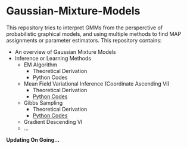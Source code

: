 # Gaussian-Mixture-Models

This repository tries to interpret GMMs from the persperctive of probabilistic graphical models, and using multiple methods to find MAP assignments or parameter estimators.
This repository contains:

- An overview of Gaussian Mixture Models
- Inference or Learning Methods
  - EM Algorithm
    - Theoretical Derivation
    - Python Codes
  - Mean Field Variational Inference (Coordinate Ascending VI)
    - Theoretical Derivation
    - [Python Codes](https://github.com/hejj16/Gaussian-Mixture-Models/blob/main/Codes/GMM_MFVI.py)
  - Gibbs Sampling
    - Theoretical Derivation
    - [Python Codes](https://github.com/hejj16/Gaussian-Mixture-Models/blob/main/Codes/GMM_GibbsSampling.py)
  - Gradient Descending VI
  - ...
  
  
  
    

**Updating On Going...**
